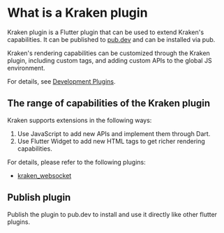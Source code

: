 # What is a Kraken plugin

Kraken plugin is a Flutter plugin that can be used to extend Kraken's capabilities. It can be published to [pub.dev](https://pub.dev/) and can be installed via pub.

Kraken's rendering capabilities can be customized through the Kraken plugin, including custom tags, and adding custom APIs to the global JS environment.

For details, see [Development Plugins](/plugins/plugin/development).

## The range of capabilities of the Kraken plugin

Kraken supports extensions in the following ways:

1. Use JavaScript to add new APIs and implement them through Dart.
2. Use Flutter Widget to add new HTML tags to get richer rendering capabilities.

For details, please refer to the following plugins:

- [kraken_websocket](https://github.com/openkraken/plugins/tree/main/packages/kraken_websocket)

## Publish plugin

Publish the plugin to pub.dev to install and use it directly like other flutter plugins.
